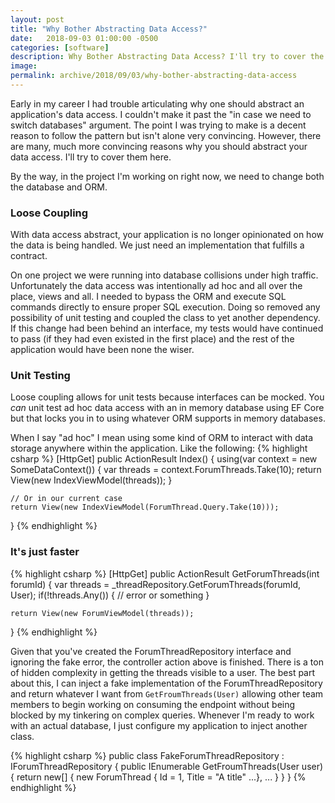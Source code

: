 ```yaml
---
layout: post
title: "Why Bother Abstracting Data Access?"
date:   2018-09-03 01:00:00 -0500
categories: [software]
description: Why Bother Abstracting Data Access? I'll try to cover the reasons here. 
image: 
permalink: archive/2018/09/03/why-bother-abstracting-data-access
---
```


Early in my career I had trouble articulating why one should abstract an application's data access. I couldn't make it past the "in case we need to switch databases" argument. The point I was trying to make is a decent reason to follow the pattern but isn't alone very convincing. However, there are many, much more convincing reasons why you should abstract your data access. I'll try to cover them here. 

By the way, in the project I'm working on right now, we need to change both the database and ORM.

### Loose Coupling
With data access abstract, your application is no longer opinionated on how the data is being handled. We just need an implementation that fulfills a contract.

On one project we were running into database collisions under high traffic. Unfortunately the data access was intentionally ad hoc and all over the place, views and all. I needed to bypass the ORM and execute SQL commands directly to ensure proper SQL execution. Doing so removed any possibility of unit testing and coupled the class to yet another dependency. If this change had been behind an interface, my tests would have continued to pass (if they had even existed in the first place) and the rest of the application would have been none the wiser.

### Unit Testing
Loose coupling allows for unit tests because interfaces can be mocked. You _can_ unit test ad hoc data access with an in memory database using EF Core but that locks you in to using whatever ORM supports in memory databases. 

When I say "ad hoc" I mean using some kind of ORM to interact with data storage anywhere within the application. Like the following:
{% highlight csharp %}
[HttpGet]
public ActionResult Index()
{
    using(var context = new SomeDataContext())
    {
        var threads = context.ForumThreads.Take(10);
        return View(new IndexViewModel(threads));
    }
    
    // Or in our current case
    return View(new IndexViewModel(ForumThread.Query.Take(10)));
}
{% endhighlight %}

### It's just faster
{% highlight csharp %}
[HttpGet]
public ActionResult GetForumThreads(int forumId)
{
    var threads = _threadRepository.GetForumThreads(forumId, User);
    if(!threads.Any())
    {
        // error or something
    }

    return View(new ForumViewModel(threads));
}
{% endhighlight %}

Given that you've created the ForumThreadRepository interface and ignoring the fake error, the controller action above is finished. There is a ton of hidden complexity in getting the threads visible to a user. The best part about this, I can inject a fake implementation of the ForumThreadRepository and return whatever I want from `GetFroumThreads(User)` allowing other team members to begin working on consuming the endpoint without being blocked by my tinkering on complex queries. Whenever I'm ready to work with an actual database, I just configure my application to inject another class.

{% highlight csharp %}
public class FakeForumThreadRepository : IForumThreadRepository
{
    public IEnumerable<ForumThread> GetFroumThreads(User user)
    {
        return new[]
        {
            new ForumThread { Id = 1, Title = "A title" ...},
            ...
        }
    }
}
{% endhighlight %}
